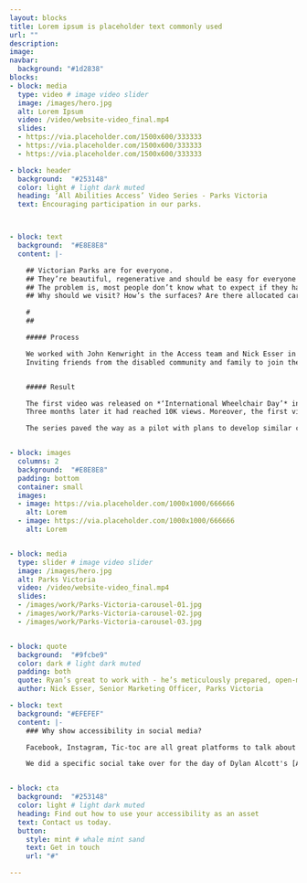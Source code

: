 ```yaml
---
layout: blocks
title: Lorem ipsum is placeholder text commonly used
url: ""
description:
image:
navbar:
  background: "#1d2838"
blocks:
- block: media
  type: video # image video slider
  image: /images/hero.jpg
  alt: Lorem Ipsum
  video: /video/website-video_final.mp4
  slides:
  - https://via.placeholder.com/1500x600/333333
  - https://via.placeholder.com/1500x600/333333
  - https://via.placeholder.com/1500x600/333333

- block: header
  background:  "#253148"
  color: light # light dark muted
  heading: ‘All Abilities Access’ Video Series - Parks Victoria
  text: Encouraging participation in our parks.



- block: text
  background:  "#E8E8E8"
  content: |-

    ## Victorian Parks are for everyone.
    ## They’re beautiful, regenerative and should be easy for everyone to visit.
    ## The problem is, most people don’t know what to expect if they have access needs.
    ## Why should we visit? How’s the surfaces? Are there allocated car parks and toilets?

    #
    ##

    ##### Process

    We worked with John Kenwright in the Access team and Nick Esser in Marketing along with staff and rangers to understand the history and uniqueness of each park.
    Inviting friends from the disabled community and family to join the filming, the job was then to co-ordinate and produce the work. We wrote scripts, planned visits and filmed across a 6-month period through COVID lock downs.


    ##### Result

    The first video was released on *‘International Wheelchair Day’* in March 2021 and within three days had reached 2,000+ people.
    Three months later it had reached 10K views. Moreover, the first video was shared widely between friends, family and people with reduced mobility - those who benefit the most are getting the information they need to plan and visit parks with confidence.

    The series paved the way as a pilot with plans to develop similar content showcasing other disabilities in other parks.


- block: images
  columns: 2
  background:  "#E8E8E8"
  padding: bottom
  container: small
  images:
  - image: https://via.placeholder.com/1000x1000/666666
    alt: Lorem
  - image: https://via.placeholder.com/1000x1000/666666
    alt: Lorem


- block: media
  type: slider # image video slider
  image: /images/hero.jpg
  alt: Parks Victoria
  video: /video/website-video_final.mp4
  slides:
  - /images/work/Parks-Victoria-carousel-01.jpg
  - /images/work/Parks-Victoria-carousel-02.jpg
  - /images/work/Parks-Victoria-carousel-03.jpg


- block: quote
  background:  "#9fcbe9"
  color: dark # light dark muted
  padding: both
  quote: Ryan’s great to work with - he’s meticulously prepared, open-minded and adaptable.
  author: Nick Esser, Senior Marketing Officer, Parks Victoria

- block: text
  background: "#EFEFEF"
  content: |-
    ### Why show accessibility in social media?

    Facebook, Instagram, Tic-toc are all great platforms to talk about access. On one hand, that's where your audience are when they're looking to be inspired. **That spark, that flash when a visitor decides to shop for travel – for some, that can comes from video or imagery showing accessibility.**

    We did a specific social take over for the day of Dylan Alcott's [AbilityFest](/work/abilityfest/) take a look


- block: cta
  background:  "#253148"
  color: light # light dark muted
  heading: Find out how to use your accessibility as an asset
  text: Contact us today.
  button:
    style: mint # whale mint sand
    text: Get in touch
    url: "#"

---
```

